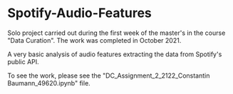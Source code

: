 # Spotify-Audio-Features
Solo project carried out during the first week of the master's in the course "Data Curation". The work was completed in October 2021. 

A very basic analysis of audio features extracting the data from Spotify's public API. 

To see the work, please see the "DC_Assignment_2_2122_Constantin Baumann_49620.ipynb" file.
